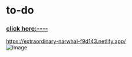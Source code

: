 # to-do
<a href="https://extraordinary-narwhal-f9d143.netlify.app/"><h3>click here:----</h3>https://extraordinary-narwhal-f9d143.netlify.app/</a><br>
![Image](https://github.com/user-attachments/assets/d9a7ed83-2254-4d12-9cf3-06b15b08daf3)

